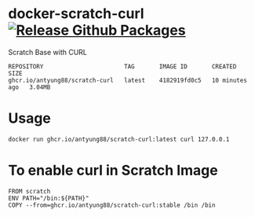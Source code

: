 # docker-scratch-curl [![Release Github Packages](https://github.com/antyung88/docker-scratch-curl/actions/workflows/release.yml/badge.svg)](https://github.com/antyung88/docker-scratch-curl/actions/workflows/release.yml)
Scratch Base with CURL

```
REPOSITORY                       TAG       IMAGE ID       CREATED          SIZE
ghcr.io/antyung88/scratch-curl   latest    4182919fd0c5   10 minutes ago   3.04MB
```

# Usage
```
docker run ghcr.io/antyung88/scratch-curl:latest curl 127.0.0.1
```


# To enable curl in Scratch Image
```
FROM scratch
ENV PATH="/bin:${PATH}"
COPY --from=ghcr.io/antyung88/scratch-curl:stable /bin /bin
```
